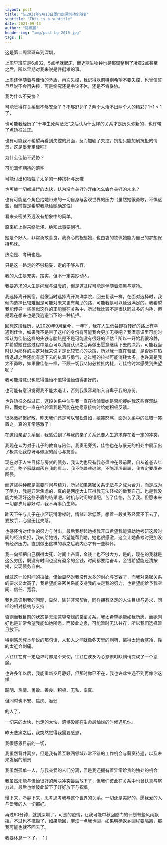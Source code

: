 ```yaml
---
layout: post
title: "记2021年9月13日厦门到深圳动车随笔"
subtitle: "This is a subtitle"
date: 2021-09-13
author: "陈燕鹏"
header-img: "img/post-bg-2015.jpg"
tags: []
---
```


这是第二周早班车到深圳，

上周早班车是6点32，5点半就起床，而近期生物钟也是都调整到了凌晨2点甚至之后，所以早期对我来说是件挺难的事。

上周还伴随着与佳怡的矛盾，再次失控，我记得以前特别希望不要失控，也曾信誓旦旦说不会再失控，可是终究还是争论不休，还是不肯妥协。

我为什么不妥协？

可能觉得在关系里不够安全了？不够舒适了？两个人活不出两个人的精彩? 1+1 < 1了，

也可能我经历了“十年生死两茫茫”之后认为什么样的关系才是历久弥新的，也许带了点矫枉过正。

也有可能我不希望再看到失控的局面，反而加剧了失控，抗拒只能加剧抗拒的情景，这是墨菲定律吧?

为什么佳怡不妥协？

可能满怀期待的落空

可能付出和牺牲了太多的一种找补与反噬

也可能一切都进行的太快，认为没有美好的开始怎么会有美好的未来？

也有可能这个角色给她带来的一切自身与客观世界的压力（虽然她很勇敢，不惧这些，但前提是希望我能给她确定性）

看来亲密关系远没有想象中的简单。

原来纸上得来终觉浅，绝知此事要躬行。

她是个好人，非常勇敢善良，我真心的祝福她，也由衷的钦佩她能为自己的梦想保持热忱。

热恋是、考研也是。

只是这一路走的不够稳妥，走的不够从容。

我的人生是充实，踏实，但不一定美妙动人，

我要追求的人生是闪耀与温暖的，但是这过程可能是伴随着漆黑与寒冷。

我选择离开网宿，就像当时选择离开海洋学院，回去复读一样，在面对选择时，我倾向选择比较难但是可能对未来更有帮助的路，可能我是可以延迟满足的。我希望我能传导一些类似这样的正能量在关系中，所以我比较不是很认同过多的内耗，但是现在想来也是我逃避当下的一种抗拒。

回想这段经历，从2020年9月至今，一年了，我在人生低谷即将转好的路上有幸遇到佳怡，如果我不是带了这样的身份有可能我会更加无畏吧？我潜意识里可能时常认为佳怡这样的头铁与脑热是不是可能没有很好的评估？所以一开始我很冷静，并希望她在这过程中是否可以清醒认识之后再做出愿意继续下去的决策，可能我当时认为那样的决定对我来说才是比较安心的决策，所以我一直在验证，是否她在热情退却之后还能有走下去的执着与勇气，这过程的拉扯可能消耗太多，也许真是我太不勇敢，如果像佳怡一样，不顾一切我又何必拉扯内耗，让佳怡时常感受到失望呢？

我可能潜意识也觉得佳怡不值得佳怡值得更好的，

也可能有意识觉得我不能太退让，否则我很容易陷入自卑于我的身份，

也许矫枉必然过正，这段关系中似乎我一直在检验着她是否能接纳我这些客观缺陷，而她也一直在检验着我是否能在她愿意接纳时给她积极反馈。

很感激好聚好散，昨天我们还是可以轻松自如，嬉笑怒骂，面对关系中的过错一笑置之。真的非常感激了！

在这段亲密关系里，我感受到了与我的亲子关系还要人生追求存在着一定的冲突，

我现在认为对于儿子的教育与陪伴，我责无旁贷，佳怡也在与景元的相处中展示出了极其让我惊讶与佩服的耐心与友善。

现在对于人生目标与房贷的债务，我认为也只有我必须冲在最前面，自从爸爸去年走后，整个家就都落在我的肩上，我不能畏难退缩，不能浑浑噩噩，我肯定要发奋图强。

而这些种种都是需要时间与精力，所以如果亲密关系无法与之成为合力，而是成为了阻力，我是异常焦虑的，真的是两座大山压得我无法轻松的做我自己。也是我没能力处理好这些矛盾的结果吧。时机与时间的错配，苦了佳怡，苦了我。但愿未来一切都岁月静好时，我不再辜负生命。

昨天下午与儿子在小区玩滑滑梯时，情绪非常低落，想着一段关系经营不下去了，要放手，心里无比失落。

也感怀愧对佳怡的努力与付出，最后我想起她找我开口希望我能资助她考研这段时间的经济负担，我转给她钱，希望能帮到她，她也很感激，这会让她备考时更加没有经济压力。直到做出这样的事之后我内心才有一些释怀。

我一向都把自己捆得太死，时间上吝啬，金钱上也不够大方，是的，现在的我就是这么穷困，既没有时间也没有盈余的金钱，时间都要给奋斗，金钱希望能还清按揭，实现债务自由。

经过这一段时间的拉扯，佳怡显然对我没有太多的耐心与宽容了，而我对亲密关系的要求又太高了，我希望能亲密关系能支持我的决定我的努力，也希望能给予我空间、信任、宽容。

我也意识到我的问题，显然，除非非常契合，同样拥有坚定的人生目标与追求，同样的相对接纳与支持

否则而我目前的状态是无法兼容常规的亲密关系。我太希望她能如我所愿，而她刚好也是非常希望我能如她所愿。而彼此之愿，可能暂时无法共存，所以我们选择暂且放下。

特别感念叔本华说的那句话，人和人之间就像冬天里的刺猬，离得太远会寒冷，靠的太近会刺痛。

人往往在有一定边界时都是个天使，往往在波及内心恐惧时缺悄悄变成了一个恶魔。

也许多年以后，我能重新岁月静好，但那时你已不在，我也许此生遇不到再像你这样

聪明、热情、勇敢、善良、积极、无私、率真、

但同时也不安、焦虑、脆弱

的人了，

一切来的太快，也走的太快，遗憾没能在生命最灿烂的时候遇见你。

昨天悲痛之后，我突然觉得我需要感恩，

我很感恩目前的一切，

我虽然背井离乡，但是我有着互联网领域非常不错的工作机会与薪资待遇，以及未来发展的前景

我虽然孤单一人，与我亲爱的人们分离，但是我还拥有着异常珍贵的独处的机会

我虽然未能与佳怡很好的解决冲突最后放下了，但我们彼此在关系中也曾认真与努力过，最后也给彼此留下了好好放下与祝福。

慢下来，冷静下来，思考思考我与这个世界的关系。一切还是美好的。愿我爱的人与爱我的人一切都好。

再过90分钟，就到深圳了，可恶的疫情，让我可能中秋回厦门的计划有些风雨飘摇。不过也不抗拒了，如果能回，麻烦一点我也回，如果明确返乡回程要隔离，那我可能也就不回去了。

我要休息一下了。 ：）
